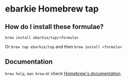 # ebarkie Homebrew tap

## How do I install these formulae?

`brew install ebarkie/tap/<formula>`

Or `brew tap ebarkie/tap` and then `brew install <formula>`.

## Documentation

`brew help`, `man brew` or check [Homebrew's documentation](https://docs.brew.sh).
